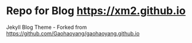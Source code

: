 # Repo for Blog https://xm2.github.io

Jekyll Blog Theme - Forked from https://github.com/Gaohaoyang/gaohaoyang.github.io

